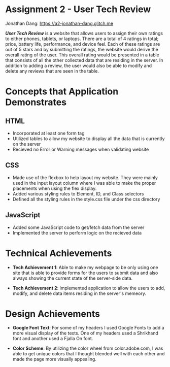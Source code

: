 Assignment 2 - User Tech Review 
===

Jonathan Dang: https://a2-jonathan-dang.glitch.me

***User Tech Review*** is a website that allows users to assign their own ratings to either phones, tablets, or laptops. There are a total of 4 ratings in total; price, battery life, performance, and device feel. Each of these ratings are out of 5 stars and by submitting the ratings, the website would derive the overall rating of the user. This overall rating would be presented in a table that consists of all the other collected data that are residing in the server. In addition to adding a review, the user would also be able to modify and delete any reviews that are seen in the table.


# Concepts that Application Demonstrates

## HTML
- Incorporated at least one form tag 
- Utilized tables to allow my website to display all the data that is currently on the server 
- Recieved no Error or Warning messages when validating website

## CSS
- Made use of the flexbox to help layout my website. They were mainly used in the input layout column where I was able to make the proper placements when using the flex display.
- Added various styling rules to Element, ID, and Class selectors 
- Defined all the styling rules in the style.css file under the css directory

## JavaScript
- Added some JavaScript code to get/fetch data from the server
- Implemented the server to perform logic on the recieved data


# Technical Achievements

- **Tech Achievement 1**: Able to make my webpage to be only using one site that is able to provide forms for the users to submit data and also always showing the current state of the server-side data.

- **Tech Achievement 2**: Implemented application to allow the users to add, modify, and delete data items residing in the server's memeory.

# Design Achievements

- **Google Font Text**: For some of my headers I used Google Fonts to add a more visual display of the texts. One of my headers used a Shrikhand font and another used a Fjalla On font. 

- **Color Scheme**: By utilizing the color wheel from color.adobe.com, I was able to get unique colors that I thought blended well with each other and made the page more visually appealing.


